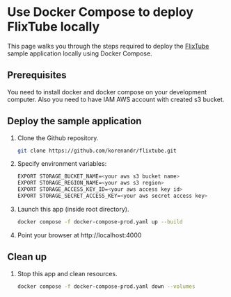 # Use Docker Compose to deploy FlixTube locally

This page walks you through the steps required to deploy the [FlixTube](https://github.com/korenandr/flixtube) sample application locally using Docker Compose.

## Prerequisites

You need to install docker and docker compose on your development computer. Also you need to have IAM AWS account with created s3 bucket.

## Deploy the sample application

1. Clone the Github repository.

    ```bash
    git clone https://github.com/korenandr/flixtube.git
    ```

2. Specify environment variables:

    ```bash
    EXPORT STORAGE_BUCKET_NAME=<your aws s3 bucket name>
    EXPORT STORAGE_REGION_NAME=<your aws s3 region>
    EXPORT STORAGE_ACCESS_KEY_ID=<your aws access key id>
    EXPORT STORAGE_SECRET_ACCESS_KEY=<your aws secret access key>
    ```

3. Launch this app (inside root directory).

    ```bash
    docker compose -f docker-compose-prod.yaml up --build
    ```

4. Point your browser at http://localhost:4000

## Clean up

1. Stop this app and clean resources.

    ```bash
    docker compose -f docker-compose-prod.yaml down --volumes
    ```